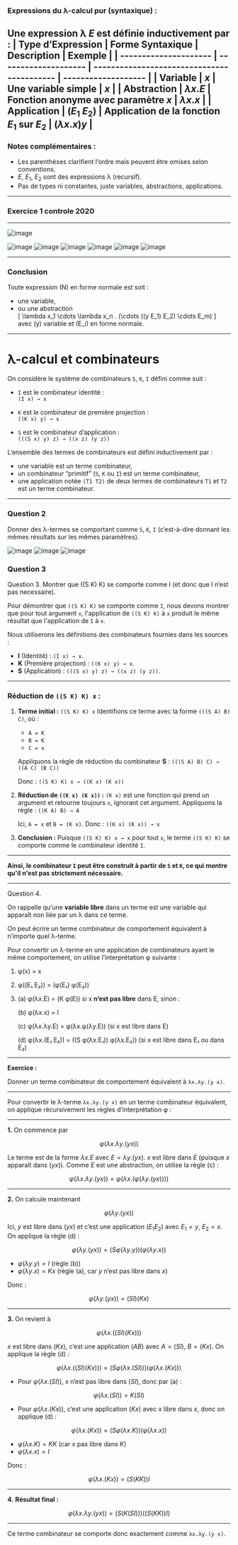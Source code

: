 ### Expressions du λ-calcul pur (syntaxique) :

Une **expression λ** $E$ est définie inductivement par :
| **Type d’Expression** | **Forme Syntaxique** | **Description**                            | **Exemple**         |
| --------------------- | -------------------- | ------------------------------------------ | ------------------- |
| **Variable**          | $x$                  | Une variable simple                        | $x$                 |
| **Abstraction**       | $\lambda x . E$      | Fonction anonyme avec paramètre $x$        | $\lambda x . x$     |
| **Application**       | $(E_1 \; E_2)$       | Application de la fonction $E_1$ sur $E_2$ | $(\lambda x . x) y$ |
---

### Notes complémentaires :

* Les parenthèses clarifient l’ordre mais peuvent être omises selon conventions.
* $E$, $E_1$, $E_2$ sont des expressions λ (recursif).
* Pas de types ni constantes, juste variables, abstractions, applications.

---
### Exercice 1 controle 2020
---
![image](https://github.com/user-attachments/assets/c116c9a6-bb17-44fc-8014-ef7541a564e0)

![image](https://github.com/user-attachments/assets/852ec189-8ded-4e67-b0d3-7be997fa9064)
![image](https://github.com/user-attachments/assets/f05739b5-631d-4fab-80d1-2aab9bfb6e99)
![image](https://github.com/user-attachments/assets/b243a9e1-342d-4212-9f36-487d0bc485db)
![image](https://github.com/user-attachments/assets/c75ed716-b763-4c1c-ae73-455363cc5e26)
![image](https://github.com/user-attachments/assets/fda6ab38-8124-42dc-931c-97bff145ec28)
![image](https://github.com/user-attachments/assets/70f73d6f-1ca0-425b-9b49-2528f409bf1b)







---

### Conclusion

Toute expression \(N\) en forme normale est soit :

- une variable,  
- ou une abstraction  
  \[
  \lambda x_1 \cdots \lambda x_n . (\cdots ((y E_1) E_2) \cdots E_m)
  \]
  avec \(y\) variable et \(E_i\) en forme normale.

---



# λ-calcul et combinateurs

On considère le système de combinateurs `S`, `K`, `I` défini comme suit :

- `I` est le combinateur identité :  
  `(I x) → x`

- `K` est le combinateur de première projection :  
  `((K x) y) → x`

- `S` est le combinateur d’application :  
  `(((S x) y) z) → ((x z) (y z))`

L’ensemble des termes de combinateurs est défini inductivement par :  
- une variable est un terme combinateur,  
- un combinateur “primitif” (`S`, `K` ou `I`) est un terme combinateur,  
- une application notée `(T1 T2)` de deux termes de combinateurs `T1` et `T2` est un terme combinateur.

---

### Question 2

Donner des λ-termes se comportant comme `S`, `K`, `I` (c’est-à-dire donnant les mêmes résultats sur les mêmes paramètres).

![image](https://github.com/user-attachments/assets/86f8dbf9-fdb8-4828-aa65-92b35687d05c)
![image](https://github.com/user-attachments/assets/e08b2556-b187-460a-9e24-0a63ff7dc1b3)
![image](https://github.com/user-attachments/assets/ee6396e6-b338-4b2f-b6c6-321bb3119d02)

### Question 3
Question 3. Montrer que ((S K) K) se comporte comme I (et donc que I n’est pas necessaire).



Pour démontrer que `((S K) K)` se comporte comme `I`, nous devons montrer que pour tout argument `x`, l'application de `((S K) K)` à `x` produit le même résultat que l'application de `I` à `x`.

Nous utiliserons les définitions des combinateurs fournies dans les sources :

* **I** (Identité) : `(I x) → x`.
* **K** (Première projection) : `((K x) y) → x`.
* **S** (Application) : `(((S x) y) z) → ((x z) (y z))`.

---

### Réduction de `((S K) K) x` :

1. **Terme initial :**
   `((S K) K) x`
   Identifions ce terme avec la forme `(((S A) B) C)`, où :

   * `A = K`
   * `B = K`
   * `C = x`

   Appliquons la règle de réduction du combinateur **S** :
   `(((S A) B) C) → ((A C) (B C))`

   Donc :
   `((S K) K) x → ((K x) (K x))`

2. **Réduction de `((K x) (K x))` :**
   `(K x)` est une fonction qui prend un argument et retourne toujours `x`, ignorant cet argument.
   Appliquons la règle :
   `((K A) B) → A`

   Ici, `A = x` et `B = (K x)`. Donc :
   `((K x) (K x)) → x`

3. **Conclusion :**
   Puisque `((S K) K) x → x` pour tout `x`, le terme `((S K) K)` se comporte comme le combinateur identité `I`.

---

**Ainsi, le combinateur `I` peut être construit à partir de `S` et `K`, ce qui montre qu'il n'est pas strictement nécessaire.**

---
Question 4.

On rappelle qu’une **variable libre** dans un terme est une variable qui apparaît non liée par un λ dans ce terme.

On peut écrire un terme combinateur de comportement équivalent à n’importe quel λ-terme.

Pour convertir un λ-terme en une application de combinateurs ayant le même comportement, on utilise l’interprétation φ suivante :

1. φ(x) = x
2. φ((E₁ E₂)) = (φ(E₁) φ(E₂))
3. (a) φ(λx.E) = (K φ(E)) si x **n’est pas libre** dans E, sinon :

   (b) φ(λx.x) = I

   (c) φ(λx.λy.E) = φ(λx.φ(λy.E)) (si x est libre dans E)

   (d) φ(λx.(E₁ E₂)) = ((S φ(λx.E₁)) φ(λx.E₂)) (si x est libre dans E₁ ou dans E₂)

---

**Exercice :**

Donner un terme combinateur de comportement équivalent à `λx.λy.(y x)`.

---




Pour convertir le λ-terme `λx.λy.(y x)` en un terme combinateur équivalent, on applique récursivement les règles d’interprétation φ :

---

**1.** On commence par

$$
φ(λx.λy.(y x))
$$

Le terme est de la forme $λx.E$ avec $E = λy.(y x)$.
$x$ est libre dans $E$ (puisque $x$ apparaît dans $(y x)$).
Comme $E$ est une abstraction, on utilise la règle (c) :

$$
φ(λx.λy.(y x)) = φ(λx.(φ(λy.(y x))))
$$

---

**2.** On calcule maintenant

$$
φ(λy.(y x))
$$

Ici, $y$ est libre dans $(y x)$ et c’est une application $(E_1 E_2)$ avec $E_1 = y$, $E_2 = x$.
On applique la règle (d) :

$$
φ(λy.(y x)) = (S φ(λy.y)) (φ(λy.x))
$$

* $φ(λy.y) = I$ (règle (b))
* $φ(λy.x) = K x$ (règle (a), car $y$ n’est pas libre dans $x$)

Donc :

$$
φ(λy.(y x)) = (S I) (K x)
$$

---

**3.** On revient à

$$
φ(λx.((S I) (K x)))
$$

$x$ est libre dans $(K x)$, c’est une application $(A B)$ avec $A = (S I)$, $B = (K x)$.
On applique la règle (d) :

$$
φ(λx.((S I) (K x))) = (S φ(λx.(S I))) (φ(λx.(K x)))
$$

* Pour $φ(λx.(S I))$, $x$ n’est pas libre dans $(S I)$, donc par (a) :

$$
φ(λx.(S I)) = K (S I)
$$

* Pour $φ(λx.(K x))$, c’est une application $(K x)$ avec $x$ libre dans $x$, donc on applique (d) :

$$
φ(λx.(K x)) = (S φ(λx.K)) (φ(λx.x))
$$

* $φ(λx.K) = K K$ (car $x$ pas libre dans $K$)
* $φ(λx.x) = I$

Donc :

$$
φ(λx.(K x)) = (S (K K)) I
$$

---

**4.** **Résultat final :**

$$
φ(λx.λy.(y x)) = (S (K (S I))) ((S (K K)) I)
$$

---

Ce terme combinateur se comporte donc exactement comme `λx.λy.(y x)`.
